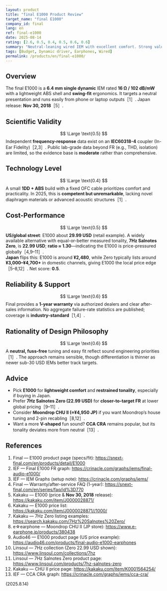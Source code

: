 ```yaml
---
layout: product
title: "final E1000 Product Review"
target_name: "final E1000"
company_id: final
lang: en
ref: final-e1000
date: 2025-08-14
rating: [2.6, 0.5, 0.4, 0.5, 0.6, 0.6]
summary: "Neutral-leaning wired IEM with excellent comfort. Strong value in Japan; globally outpriced by newer budget rivals."
tags: [Budget, Dynamic driver, Earphones, Wired]
permalink: /products/en/final-e1000/
---
```

## Overview
The final E1000 is a **6.4 mm single dynamic** IEM rated **16 Ω / 102 dB/mW** with a lightweight ABS shell and **swing-fit** ergonomics. It targets a neutral presentation and runs easily from phone or laptop outputs［1］. Japan release: **Nov 30, 2018**［5］.

## Scientific Validity
$$ \Large \text{0.5} $$
Independent **frequency-response** data exist on an **IEC60318-4** coupler (In-Ear Fidelity)［2,3］. Public lab-grade data beyond FR (e.g., THD, isolation) are limited, so the evidence base is **moderate** rather than comprehensive.

## Technology Level
$$ \Large \text{0.4} $$
A small **1DD + ABS** build with a fixed OFC cable prioritizes comfort and practicality. In 2025, this is **competent but unremarkable**, lacking novel diaphragm materials or advanced acoustic structures［1］.

## Cost-Performance
$$ \Large \text{0.5} $$
**US/global street**: E1000 about **29.99 USD** (retail example). A widely available alternative with equal-or-better measured tonality, **7Hz Salnotes Zero**, is **22.99 USD**; **ratio ≈ 1.30**—indicating the E1000 is price-pressured globally［4,9–11］.  
**Japan** flips this: E1000 is around **¥2,480**, while Zero typically lists around **¥3,000–¥4,700+** in domestic channels, giving E1000 the local price edge［5–8,12］. Net score: **0.5**.

## Reliability & Support
$$ \Large \text{0.6} $$
Final provides a **1-year warranty** via authorized dealers and clear after-sales information. No aggregate failure-rate statistics are published; coverage is **industry-standard**［1,4］.

## Rationality of Design Philosophy
$$ \Large \text{0.6} $$
A **neutral, fuss-free** tuning and easy fit reflect sound engineering priorities［1］. The approach remains sensible, though differentiation is thinner as newer sub-30 USD IEMs better track targets.

## Advice
- Pick **E1000** for **lightweight comfort** and **restrained tonality**, especially if buying in Japan.  
- Prefer **7Hz Salnotes Zero (22.99 USD)** for **closer-to-target FR** at lower global pricing［9–11］.  
- Consider **Moondrop CHU II (≈¥4,950 JP)** if you want Moondrop’s house tuning and 2-pin recabling［8,12］.  
- Want a more **V-shaped** fun sound? **CCA CRA** remains popular, but its tonality deviates more from neutral［13］.

## References
1. Final — E1000 product page (specs/fit): https://snext-final.com/en/products/detail/E1000  
2. IEF — Final E1000 FR graph: https://crinacle.com/graphs/iems/final-audio-e1000/  
3. IEF — IEM Graphs (setup note): https://crinacle.com/graphs/iems/  
4. Final — Warranty/after-service FAQ (1-year): https://snext-final.com/en/series/faq/id%3D770  
5. Kakaku — E1000 (price & **Nov 30, 2018** release): https://kakaku.com/item/J0000028871/  
6. Kakaku — E1000 price list: https://kakaku.com/item/J0000028871//1000/  
7. Kakaku — 7Hz Zero listing examples: https://search.kakaku.com/7Hz%20Salnotes%20Zero/  
8. e☆earphone — Moondrop CHU II (JP store): https://www.e-earphone.jp/products/380438  
9. Audio46 — E1000 product page (US price example): https://audio46.com/products/final-audio-e1000-earphones  
10. Linsoul — 7Hz collection (Zero 22.99 USD shown): https://www.linsoul.com/collections/7hz  
11. Linsoul — 7Hz Salnotes Zero product page: https://www.linsoul.com/products/7hz-salnotes-zero  
12. Kakaku — CHU II price page: https://kakaku.com/item/K0001564254/  
13. IEF — CCA CRA graph: https://crinacle.com/graphs/iems/cca-cra/

(2025.8.14)
